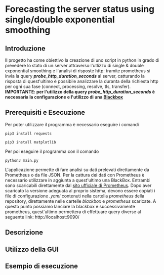 # Forecasting the server status using single/double exponential smoothing
## Introduzione
Il progetto ha come obiettivo la creazione di uno script in python in grado di prevedere lo stato di un server attraverso l'utlizzo di single & double exponential smoothing e l'analisi di risposte http: tramite prometheus si invia la query ***probe_http_duration_seconds*** al server, catturando la risposta di quest'ultimo è possibile analizzare la duranta della richiesta http per ogni sua fase (connect, processing, resolve, tls, transfer). **IMPORTANTE: per l'utilizzo della query *probe_http_duration_seconds* è necessaria la configurazione e l'utilizzo di una [Blackbox](https://github.com/prometheus/blackbox_exporter)**
## Prerequisiti e Esecuzione
Per poter utilizzare il programma è necessario eseguire i comandi

`pip3 install requests` 

`pip3 install matplotlib`

Per poi eseguire il programma con il comando

`python3 main.py`

L'applicazione permette di fare analisi su dati prelevati direttamente da Prometheus o da file JSON. Per la cattura dei dati con Prometheus è necessario utilizzare in aggiunta a quest'ultimo una BlackBox. Entrambi sono scaricabili direttamente dal [sito ufficiale di Prometheus](https://prometheus.io/download/).
Dopo aver scaricato la versione adeguata al proprio sistema, devono essere copiati i file di configurazione *.yaml* contenuti nella cartella *prometheus* della repository, direttamente nelle cartelle *blackbox* e *prometheus* scaricate. A questo punto possiamo lanciare la blackbox e successivamente prometheus, quest'ultimo permettera di effettuare query diverse al seguente link: http://localhost:9090/
## Descrizione
## Utilizzo della GUI
## Esempio di esecuzione

